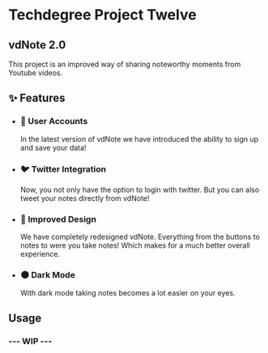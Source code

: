 # Techdegree Project Twelve
## vdNote 2.0

This project is an improved way of sharing noteworthy moments from Youtube videos.

## ✨ Features

- ### 👤 User Accounts
  In the latest version of vdNote we have introduced the ability to sign up and save your data!

- ### 🐦 Twitter Integration
  Now, you not only have the option to login with twitter. But you can also tweet your notes directly from vdNote!

- ### 💎 Improved Design
  We have completely redesigned vdNote. Everything from the buttons to notes to were you take notes! Which makes for a much better overall experience.

- ### 🌑 Dark Mode
  With dark mode taking notes becomes a lot easier on your eyes.

## Usage

### --- WIP ---